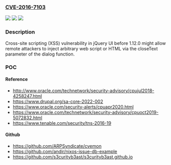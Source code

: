 ### [CVE-2016-7103](https://cve.mitre.org/cgi-bin/cvename.cgi?name=CVE-2016-7103)
![](https://img.shields.io/static/v1?label=Product&message=n%2Fa&color=blue)
![](https://img.shields.io/static/v1?label=Version&message=n%2Fa&color=blue)
![](https://img.shields.io/static/v1?label=Vulnerability&message=n%2Fa&color=brighgreen)

### Description

Cross-site scripting (XSS) vulnerability in jQuery UI before 1.12.0 might allow remote attackers to inject arbitrary web script or HTML via the closeText parameter of the dialog function.

### POC

#### Reference
- http://www.oracle.com/technetwork/security-advisory/cpujul2018-4258247.html
- https://www.drupal.org/sa-core-2022-002
- https://www.oracle.com/security-alerts/cpuapr2020.html
- https://www.oracle.com/technetwork/security-advisory/cpuoct2019-5072832.html
- https://www.tenable.com/security/tns-2016-19

#### Github
- https://github.com/ARPSyndicate/cvemon
- https://github.com/andir/nixos-issue-db-example
- https://github.com/s3curityb3ast/s3curityb3ast.github.io

